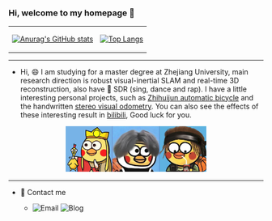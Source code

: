 ### Hi, welcome to my homepage 👋

<div align="center">
<table>
<tr>
<td>

[![Anurag's GitHub stats](https://github-readme-stats.vercel.app/api?username=weihaoysgs\&rank_icon=github)]()

</td>
<td>

[![Top Langs](https://github-readme-stats.vercel.app/api/top-langs/?username=weihaoysgs&layout=compact&langs_count=8)]()

</td>
</tr>
</table>
</div>



---

- Hi, 😄 I am studying for a master degree at Zhejiang University, main research direction is robust visual-inertial SLAM and real-time 3D reconstruction, also have 👯 SDR (sing, dance and rap). I have a little interesting personal projects, such as [Zhihuijun automatic bicycle](https://github.com/weihaoysgs/bike-xuan) and the handwritten [stereo visual odometry](https://github.com/weihaoysgs/ssvio). You can also see the effects of these interesting result in [bilibili](https://space.bilibili.com/480920640?spm_id_from=333.1007.0.0), Good luck for you.

<div align="center">

<picture>
  <source media="(prefers-color-scheme: dark)" srcset="./2.png">
  <source media="(prefers-color-scheme: light)" srcset="./2.png">
  <img alt="I am aikun." src="./2.png" width = 55%>
</picture>

</div>



---
- 💬 Contact me

  - ![Email](https://img.shields.io/badge/Email-isweihao@zju.edu.cn-blue?link=https%3A%2F%2Fgithub.com%2Fweihaoysgs) ![Blog](https://img.shields.io/badge/Web-www.weihaoysgs.com-green) 

<!--
**weihaoysgs/weihaoysgs** is a ✨ _special_ ✨ repository because its `README.md` (this file) appears on your GitHub profile.

Here are   some ideas to get you started:


- 👯 I’m looking  to collaborate   on ...
- 🤔 I’m looking for help with ...   
- 💬 Ask me about     ... 
- 📫 How to reach me: ... 
- 😄 Pronouns: ...
- ⚡ Fun fact: ...
-->
